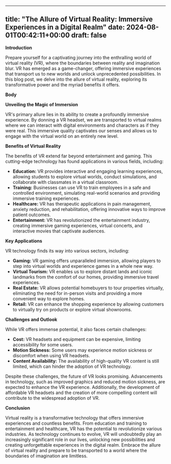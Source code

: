 
---
title: "The Allure of Virtual Reality: Immersive Experiences in a Digital Realm"
date: 2024-08-01T00:42:11+00:00
draft: false
---

**Introduction**

Prepare yourself for a captivating journey into the enthralling world of virtual reality (VR), where the boundaries between reality and imagination blur. VR has emerged as a game-changer, offering immersive experiences that transport us to new worlds and unlock unprecedented possibilities. In this blog post, we delve into the allure of virtual reality, exploring its transformative power and the myriad benefits it offers.

**Body**

**Unveiling the Magic of Immersion**

VR's primary allure lies in its ability to create a profoundly immersive experience. By donning a VR headset, we are transported to virtual realms where we can interact with digital environments and characters as if they were real. This immersive quality captivates our senses and allows us to engage with the virtual world on an entirely new level.

**Benefits of Virtual Reality**

The benefits of VR extend far beyond entertainment and gaming. This cutting-edge technology has found applications in various fields, including:

- **Education:** VR provides interactive and engaging learning experiences, allowing students to explore virtual worlds, conduct simulations, and collaborate with classmates in a virtual classroom.
- **Training:** Businesses can use VR to train employees in a safe and controlled environment, simulating real-world scenarios and providing immersive training experiences.
- **Healthcare:** VR has therapeutic applications in pain management, anxiety reduction, and rehabilitation, offering innovative ways to improve patient outcomes.
- **Entertainment:** VR has revolutionized the entertainment industry, creating immersive gaming experiences, virtual concerts, and interactive movies that captivate audiences.

**Key Applications**

VR technology finds its way into various sectors, including:

- **Gaming:** VR gaming offers unparalleled immersion, allowing players to step into virtual worlds and experience games in a whole new way.
- **Virtual Tourism:** VR enables us to explore distant lands and iconic landmarks from the comfort of our homes, providing immersive travel experiences.
- **Real Estate:** VR allows potential homebuyers to tour properties virtually, eliminating the need for in-person visits and providing a more convenient way to explore homes.
- **Retail:** VR can enhance the shopping experience by allowing customers to virtually try on products or explore virtual showrooms.

**Challenges and Outlook**

While VR offers immense potential, it also faces certain challenges:

- **Cost:** VR headsets and equipment can be expensive, limiting accessibility for some users.
- **Motion Sickness:** Some users may experience motion sickness or discomfort when using VR headsets.
- **Content Availability:** The availability of high-quality VR content is still limited, which can hinder the adoption of VR technology.

Despite these challenges, the future of VR looks promising. Advancements in technology, such as improved graphics and reduced motion sickness, are expected to enhance the VR experience. Additionally, the development of affordable VR headsets and the creation of more compelling content will contribute to the widespread adoption of VR.

**Conclusion**

Virtual reality is a transformative technology that offers immersive experiences and countless benefits. From education and training to entertainment and healthcare, VR has the potential to revolutionize various industries. As technology continues to evolve, VR will undoubtedly play an increasingly significant role in our lives, unlocking new possibilities and creating unforgettable experiences in the digital realm. Embrace the allure of virtual reality and prepare to be transported to a world where the boundaries of imagination are limitless.